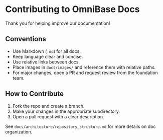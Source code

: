 # Contributing to OmniBase Docs

Thank you for helping improve our documentation!

## Conventions
- Use Markdown (`.md`) for all docs.
- Keep language clear and concise.
- Use relative links between docs.
- Place images in `docs/images/` and reference them with relative paths.
- For major changes, open a PR and request review from the foundation team.

## How to Contribute
1. Fork the repo and create a branch.
2. Make your changes in the appropriate subdirectory.
3. Open a pull request with a clear description.

See `docs/architecture/repository_structure.md` for more details on doc organization.
